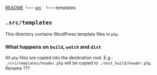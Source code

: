 
[README](../../../../../README.md)
└── [src](../readme.md)
    └── templates

## `.src/templates`

This directory contains WordPress template files in `php`.

### What happens on `build`, `watch` and `dist`

All `php` files are copied into the destination root. E.g.: `./src/templates/header.php` will be copied to `./test_build/header.php`.
Rename ???
